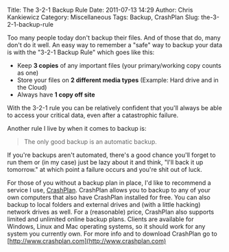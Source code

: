 Title: The 3-2-1 Backup Rule
Date: 2011-07-13 14:29
Author: Chris Kankiewicz
Category: Miscellaneous
Tags: Backup, CrashPlan
Slug: the-3-2-1-backup-rule

Too many people today don't backup their files. And of those that do, many don't
do it well. An easy way to remember a "safe" way to backup your data is with the
"3-2-1 Backup Rule" which goes like this:

  * Keep **3 copies** of any important files (your primary/working copy counts
    as one)
  * Store your files on **2 different media types** (Example: Hard drive and in
    the Cloud)
  * Always have **1 copy off site**

With the 3-2-1 rule you can be relatively confident that you'll always be able
to access your critical data, even after a catastrophic failure.

Another rule I live by when it comes to backup is:

> The only good backup is an automatic backup.

If you're backups aren't automated, there's a good chance you'll forget to run
them or (in my case) just be lazy about it and think, "I'll back it up
tomorrow." at which point a failure occurs and you're shit out of luck.

For those of you without a backup plan in place, I'd like to recommend a service
I use, [CrashPlan](http://www.crashplan.com/). CrashPlan allows you to backup to
any of your own computers that also have CrashPlan installed for free. You can
also backup to local folders and external drives and (with a little hacking)
network drives as well. For a (reasonable) price, CrashPlan also supports
limited and unlimited online backup plans. Clients are available for Windows,
Linux and Mac operating systems, so it should work for any system you currently
own. For more info and to download CrashPlan go to
[http://www.crashplan.com](http://www.crashplan.com)
